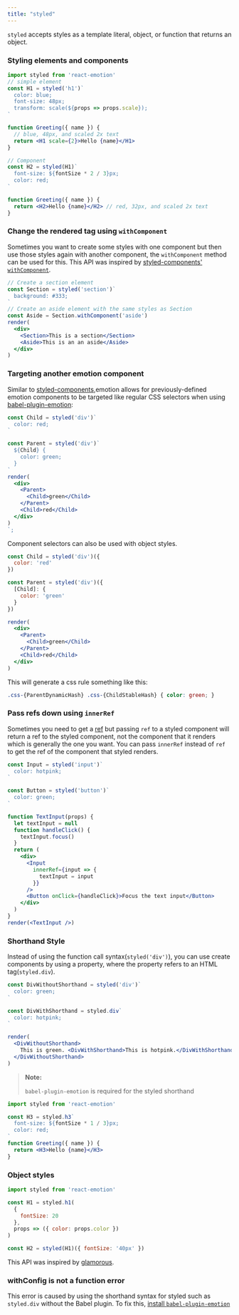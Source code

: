 ```yaml
---
title: "styled"
---
```


`styled` accepts styles as a template literal, object, or function that returns
an object.

### Styling elements and components

```jsx
import styled from 'react-emotion'
// simple element
const H1 = styled('h1')`
  color: blue;
  font-size: 48px;
  transform: scale(${props => props.scale});
`

function Greeting({ name }) {
  // blue, 48px, and scaled 2x text
  return <H1 scale={2}>Hello {name}</H1>
}

// Component
const H2 = styled(H1)`
  font-size: ${fontSize * 2 / 3}px;
  color: red;
`

function Greeting({ name }) {
  return <H2>Hello {name}</H2> // red, 32px, and scaled 2x text
}
```

### Change the rendered tag using `withComponent`

Sometimes you want to create some styles with one component but then use those
styles again with another component, the `withComponent` method can be used for
this. This API was inspired by
[styled-components' `withComponent`](https://www.styled-components.com/docs/api#withcomponent).

```jsx live
// Create a section element
const Section = styled('section')`
  background: #333;
`
// Create an aside element with the same styles as Section
const Aside = Section.withComponent('aside')
render(
  <div>
    <Section>This is a section</Section>
    <Aside>This is an an aside</Aside>
  </div>
)
```

### Targeting another emotion component

Similar to
[styled-components](https://www.styled-components.com/docs/faqs#can-i-refer-to-other-components),emotion
allows for previously-defined emotion components to be targeted like regular CSS
selectors when using [babel-plugin-emotion](./babel):

```jsx live
const Child = styled('div')`
  color: red;
`

const Parent = styled('div')`
  ${Child} {
    color: green;
  }
`
render(
  <div>
    <Parent>
      <Child>green</Child>
    </Parent>
    <Child>red</Child>
  </div>
)
`;

```

Component selectors can also be used with object styles.
```jsx live
const Child = styled('div')({
  color: 'red'
})

const Parent = styled('div')({
  [Child]: {
    color: 'green'
  }
})

render(
  <div>
    <Parent>
      <Child>green</Child>
    </Parent>
    <Child>red</Child>
  </div>
)
```

This will generate a css rule something like this:

```css
.css-{ParentDynamicHash} .css-{ChildStableHash} { color: green; }
```

### Pass refs down using `innerRef`

Sometimes you need to get a
[ref](https://reactjs.org/docs/refs-and-the-dom.html) but passing `ref` to a
styled component will return a ref to the styled component, not the component
that it renders which is generally the one you want. You can pass `innerRef`
instead of `ref` to get the ref of the component that styled renders.

```jsx live
const Input = styled('input')`
  color: hotpink;
`

const Button = styled('button')`
  color: green;
`

function TextInput(props) {
  let textInput = null
  function handleClick() {
    textInput.focus()
  }
  return (
    <div>
      <Input
        innerRef={input => {
          textInput = input
        }}
      />
      <Button onClick={handleClick}>Focus the text input</Button>
    </div>
  )
}
render(<TextInput />)
```

### Shorthand Style

Instead of using the function call syntax(`styled('div')`), you can use create
components by using a property, where the property refers to an HTML
tag(`styled.div`).

```jsx live
const DivWithoutShorthand = styled('div')`
  color: green;
`

const DivWithShorthand = styled.div`
  color: hotpink;
`

render(
  <DivWithoutShorthand>
    This is green. <DivWithShorthand>This is hotpink.</DivWithShorthand>
  </DivWithoutShorthand>
)
```

> **Note:**
>
> `babel-plugin-emotion` is required for the styled shorthand

```jsx
import styled from 'react-emotion'

const H3 = styled.h3`
  font-size: ${fontSize * 1 / 3}px;
  color: red;
`
function Greeting({ name }) {
  return <H3>Hello {name}</H3>
}
```

### Object styles

```jsx
import styled from 'react-emotion'

const H1 = styled.h1(
  {
    fontSize: 20
  },
  props => ({ color: props.color })
)

const H2 = styled(H1)({ fontSize: '40px' })
```

This API was inspired by [glamorous](https://github.com/paypal/glamorous).

### withConfig is not a function error

This error is caused by using the shorthand syntax for styled such as
`styled.div` without the Babel plugin. To fix this,
[install `babel-plugin-emotion`](./babel)
